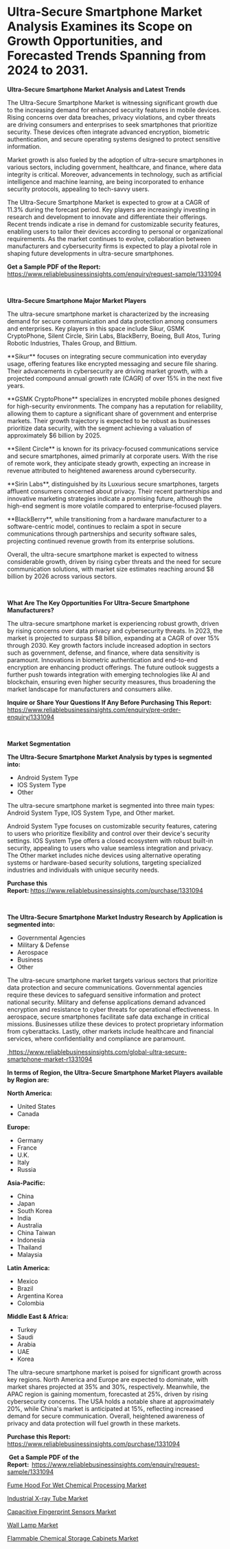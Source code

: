 <p><h1>Ultra-Secure Smartphone Market Analysis Examines its Scope on Growth Opportunities, and Forecasted Trends Spanning from 2024 to 2031.</h1></p><p><strong>Ultra-Secure Smartphone Market Analysis and Latest Trends</strong></p>
<p><p>The Ultra-Secure Smartphone Market is witnessing significant growth due to the increasing demand for enhanced security features in mobile devices. Rising concerns over data breaches, privacy violations, and cyber threats are driving consumers and enterprises to seek smartphones that prioritize security. These devices often integrate advanced encryption, biometric authentication, and secure operating systems designed to protect sensitive information.</p><p>Market growth is also fueled by the adoption of ultra-secure smartphones in various sectors, including government, healthcare, and finance, where data integrity is critical. Moreover, advancements in technology, such as artificial intelligence and machine learning, are being incorporated to enhance security protocols, appealing to tech-savvy users.</p><p>The Ultra-Secure Smartphone Market is expected to grow at a CAGR of 11.3% during the forecast period. Key players are increasingly investing in research and development to innovate and differentiate their offerings. Recent trends indicate a rise in demand for customizable security features, enabling users to tailor their devices according to personal or organizational requirements. As the market continues to evolve, collaboration between manufacturers and cybersecurity firms is expected to play a pivotal role in shaping future developments in ultra-secure smartphones.</p></p>
<p><strong>Get a Sample PDF of the Report:&nbsp;</strong> <a href="https://www.reliablebusinessinsights.com/enquiry/request-sample/1331094?utm_campaign=96&utm_medium=2&utm_source=Github&utm_content=ia&utm_term=29102024&utm_id=ultra-secure-smartphone">https://www.reliablebusinessinsights.com/enquiry/request-sample/1331094</a></p>
<p>&nbsp;</p>
<p><strong>Ultra-Secure Smartphone Major Market Players</strong></p>
<p><p>The ultra-secure smartphone market is characterized by the increasing demand for secure communication and data protection among consumers and enterprises. Key players in this space include Sikur, GSMK CryptoPhone, Silent Circle, Sirin Labs, BlackBerry, Boeing, Bull Atos, Turing Robotic Industries, Thales Group, and Bittium.</p><p>**Sikur** focuses on integrating secure communication into everyday usage, offering features like encrypted messaging and secure file sharing. Their advancements in cybersecurity are driving market growth, with a projected compound annual growth rate (CAGR) of over 15% in the next five years.</p><p>**GSMK CryptoPhone** specializes in encrypted mobile phones designed for high-security environments. The company has a reputation for reliability, allowing them to capture a significant share of government and enterprise markets. Their growth trajectory is expected to be robust as businesses prioritize data security, with the segment achieving a valuation of approximately $6 billion by 2025.</p><p>**Silent Circle** is known for its privacy-focused communications service and secure smartphones, aimed primarily at corporate users. With the rise of remote work, they anticipate steady growth, expecting an increase in revenue attributed to heightened awareness around cybersecurity.</p><p>**Sirin Labs**, distinguished by its Luxurious secure smartphones, targets affluent consumers concerned about privacy. Their recent partnerships and innovative marketing strategies indicate a promising future, although the high-end segment is more volatile compared to enterprise-focused players.</p><p>**BlackBerry**, while transitioning from a hardware manufacturer to a software-centric model, continues to reclaim a spot in secure communications through partnerships and security software sales, projecting continued revenue growth from its enterprise solutions.</p><p>Overall, the ultra-secure smartphone market is expected to witness considerable growth, driven by rising cyber threats and the need for secure communication solutions, with market size estimates reaching around $8 billion by 2026 across various sectors.</p></p>
<p>&nbsp;</p>
<p><strong>What Are The Key Opportunities For Ultra-Secure Smartphone Manufacturers?</strong></p>
<p><p>The ultra-secure smartphone market is experiencing robust growth, driven by rising concerns over data privacy and cybersecurity threats. In 2023, the market is projected to surpass $8 billion, expanding at a CAGR of over 15% through 2030. Key growth factors include increased adoption in sectors such as government, defense, and finance, where data sensitivity is paramount. Innovations in biometric authentication and end-to-end encryption are enhancing product offerings. The future outlook suggests a further push towards integration with emerging technologies like AI and blockchain, ensuring even higher security measures, thus broadening the market landscape for manufacturers and consumers alike.</p></p>
<p><strong>Inquire or Share Your Questions If Any Before Purchasing This Report:</strong> <a href="https://www.reliablebusinessinsights.com/enquiry/pre-order-enquiry/1331094?utm_campaign=96&utm_medium=2&utm_source=Github&utm_content=ia&utm_term=29102024&utm_id=ultra-secure-smartphone">https://www.reliablebusinessinsights.com/enquiry/pre-order-enquiry/1331094</a></p>
<p>&nbsp;</p>
<p><strong>Market Segmentation</strong></p>
<p><strong>The Ultra-Secure Smartphone Market Analysis by types is segmented into:</strong></p>
<p><ul><li>Android System Type</li><li>IOS System Type</li><li>Other</li></ul></p>
<p><p>The ultra-secure smartphone market is segmented into three main types: Android System Type, IOS System Type, and Other market. </p><p>Android System Type focuses on customizable security features, catering to users who prioritize flexibility and control over their device's security settings. IOS System Type offers a closed ecosystem with robust built-in security, appealing to users who value seamless integration and privacy. The Other market includes niche devices using alternative operating systems or hardware-based security solutions, targeting specialized industries and individuals with unique security needs.</p></p>
<p><strong>Purchase this Report:&nbsp;</strong><a href="https://www.reliablebusinessinsights.com/purchase/1331094?utm_campaign=96&utm_medium=2&utm_source=Github&utm_content=ia&utm_term=29102024&utm_id=ultra-secure-smartphone">https://www.reliablebusinessinsights.com/purchase/1331094</a></p>
<p>&nbsp;</p>
<p><strong>The Ultra-Secure Smartphone Market Industry Research by Application is segmented into:</strong></p>
<p><ul><li>Governmental Agencies</li><li>Military & Defense</li><li>Aerospace</li><li>Business</li><li>Other</li></ul></p>
<p><p>The ultra-secure smartphone market targets various sectors that prioritize data protection and secure communications. Governmental agencies require these devices to safeguard sensitive information and protect national security. Military and defense applications demand advanced encryption and resistance to cyber threats for operational effectiveness. In aerospace, secure smartphones facilitate safe data exchange in critical missions. Businesses utilize these devices to protect proprietary information from cyberattacks. Lastly, other markets include healthcare and financial services, where confidentiality and compliance are paramount.</p></p>
<p><a href="https://www.reliablebusinessinsights.com/global-ultra-secure-smartphone-market-r1331094?utm_campaign=96&utm_medium=2&utm_source=Github&utm_content=ia&utm_term=29102024&utm_id=ultra-secure-smartphone">&nbsp;https://www.reliablebusinessinsights.com/global-ultra-secure-smartphone-market-r1331094</a></p>
<p><strong>In terms of Region, the Ultra-Secure Smartphone Market Players available by Region are:</strong></p>
<p>
    <p> <strong> North America: </strong>
        <ul>
            <li>United States</li>
            <li>Canada</li>
        </ul>
        </p> 
    <p> <strong> Europe: </strong>
        <ul>
            <li>Germany</li>
            <li>France</li>
            <li>U.K.</li>
            <li>Italy</li>
            <li>Russia</li>
        </ul>
        </p> 
    <p> <strong> Asia-Pacific: </strong>
        <ul>
            <li>China</li>
            <li>Japan</li>
            <li>South Korea</li>
            <li>India</li>
            <li>Australia</li>
            <li>China Taiwan</li>
            <li>Indonesia</li>
            <li>Thailand</li>
            <li>Malaysia</li>
        </ul>
        </p> 
    <p> <strong> Latin America: </strong>
        <ul>
            <li>Mexico</li>
            <li>Brazil</li>
            <li>Argentina Korea</li>
            <li>Colombia</li>
        </ul>
        </p> 
    <p> <strong> Middle East & Africa: </strong>
        <ul>
            <li>Turkey</li>
            <li>Saudi</li>
            <li>Arabia</li>
            <li>UAE</li>
            <li>Korea</li>
        </ul>
    </p>
    </p>
<p><p>The ultra-secure smartphone market is poised for significant growth across key regions. North America and Europe are expected to dominate, with market shares projected at 35% and 30%, respectively. Meanwhile, the APAC region is gaining momentum, forecasted at 25%, driven by rising cybersecurity concerns. The USA holds a notable share at approximately 20%, while China's market is anticipated at 15%, reflecting increased demand for secure communication. Overall, heightened awareness of privacy and data protection will fuel growth in these markets.</p></p>
<p><strong>Purchase this Report: </strong><a href="https://www.reliablebusinessinsights.com/purchase/1331094?utm_campaign=96&utm_medium=2&utm_source=Github&utm_content=ia&utm_term=29102024&utm_id=ultra-secure-smartphone">https://www.reliablebusinessinsights.com/purchase/1331094</a></p>
<p>&nbsp;<strong>Get a Sample PDF of the Report:&nbsp;&nbsp;</strong><a href="https://www.reliablebusinessinsights.com/enquiry/request-sample/1331094?utm_campaign=96&utm_medium=2&utm_source=Github&utm_content=ia&utm_term=29102024&utm_id=ultra-secure-smartphone">https://www.reliablebusinessinsights.com/enquiry/request-sample/1331094</a></p>
<p><strong></strong></p>
<p><p><a href="https://issuu.com/reportprime-2/docs/fume-hood-for-wet-chemical-processi_7ee19056743ecb?utm_campaign=96&utm_medium=2&utm_source=Github&utm_content=ia&utm_term=29102024&utm_id=ultra-secure-smartphone">Fume Hood For Wet Chemical Processing Market</a></p><p><a href="https://github.com/tomasa8xtkvotaw/Market-Research-Report-List-1/blob/main/industrial-x-ray-tube-market.md?utm_campaign=96&utm_medium=2&utm_source=Github&utm_content=ia&utm_term=29102024&utm_id=ultra-secure-smartphone">Industrial X-ray Tube Market</a></p><p><a href="https://www.linkedin.com/pulse/global-capacitive-fingerprint-sensors-nexus-sector-confluences-iifre?utm_campaign=96&utm_medium=2&utm_source=Github&utm_content=ia&utm_term=29102024&utm_id=ultra-secure-smartphone">Capacitive Fingerprint Sensors Market</a></p><p><a href="https://www.linkedin.com/pulse/exploring-wall-lamp-market-dynamics-global-trends-future-5qdwf?utm_campaign=96&utm_medium=2&utm_source=Github&utm_content=ia&utm_term=29102024&utm_id=ultra-secure-smartphone">Wall Lamp Market</a></p><p><a href="https://issuu.com/reportprime-2/docs/flammable-chemical-storage-cabinets_a1453193612b3a?utm_campaign=96&utm_medium=2&utm_source=Github&utm_content=ia&utm_term=29102024&utm_id=ultra-secure-smartphone">Flammable Chemical Storage Cabinets Market</a></p></p>